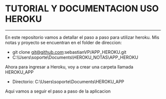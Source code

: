# TUTORIAL Y DOCUMENTACION USO HEROKU
---
En este repositorio vamos a detallar el paso a paso para utilizar heroku. Mis notas y proyecto se encuentran en el folder de direccion:
- git clone  git@github.com:sebastianVP/APP_HEROKU.git
- C:\Users\soporte\Documents\HEROKU_NOTAS\APP_HEROKU

Ahora para ingresar a Heroku, voy a crear una carpeta llamada HEROKU_APP
- Directorio: C:\Users\soporte\Documents\HEROKU_APP

Aqui vamos a seguir el paso a paso de la aplicacion